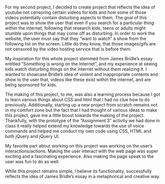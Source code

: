 For my second project, I decided to create project that reflects the idea of youtube not censoring certain videos for kids and how some of those videos potentially contain disturbing aspects to them. The goal of this project was to show the user that even if you search for a particular thing within the internet, following that research kids, teens or adults might stumble upon things that may come off as disturbing. In order to work the website, the user must say that they “want to watch” a show from the following list on the screen. Little do they know, that those images/gifs are not censored by the video hosting service that is before them.

My inspiration for this whole project stemmed from James Bridle’s essay entitled “Something is wrong on the Internet”, and my experience at seeing kids watch disturbing things on the internet without them realizing it. I wanted to showcase Bridle’s idea of violent and inappropriate contents and show to the user that, videos like these exist within the internet, and are being sponsored for kids.

The making of this project, to me, was also a learning process because I got to learn various things about CSS and html that I had no clue how to do previously. Additionally, starting up a new project from scratch remains not in my comfort zone but the fact that I had thought of various ideas to make this project, gave me a little boost towards the making of the project. Thankfully, with the prototype of the “Assignment 3” activity we had done in class it really helped extend my knowledge towards the use of voice commands and helped me conduct my own code using CSS, HTML and both jQuery and jQuery UI.

My favorite part about working on this project was working on the user’s interactions/actions. Making the user interact with the web page was super exciting and a fascinating experience. Also making the page speak to the user was fun to do as well.

While this project remains simple, I believe its functionality, successfully reflects the idea of James Bridle’s essay in a metaphorical and creative way.
